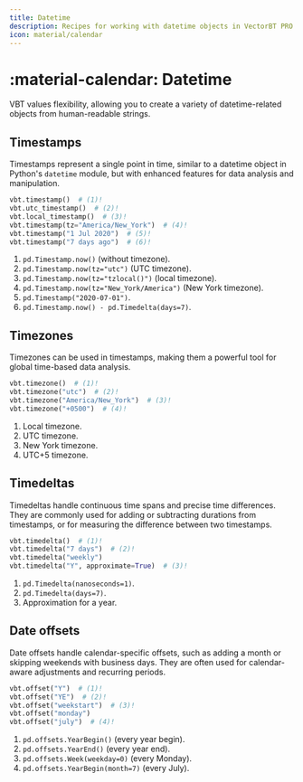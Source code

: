 ```yaml
---
title: Datetime
description: Recipes for working with datetime objects in VectorBT PRO
icon: material/calendar
---
```


# :material-calendar: Datetime

VBT values flexibility, allowing you to create a variety of datetime-related objects from human-readable strings.

## Timestamps

Timestamps represent a single point in time, similar to a datetime object in Python's `datetime` module,
but with enhanced features for data analysis and manipulation.

```python title="How to construct a timestamp"
vbt.timestamp()  # (1)!
vbt.utc_timestamp()  # (2)!
vbt.local_timestamp()  # (3)!
vbt.timestamp(tz="America/New_York")  # (4)!
vbt.timestamp("1 Jul 2020")  # (5)!
vbt.timestamp("7 days ago")  # (6)!
```

1. `pd.Timestamp.now()` (without timezone).
2. `pd.Timestamp.now(tz="utc")` (UTC timezone).
3. `pd.Timestamp.now(tz="tzlocal()")` (local timezone).
4. `pd.Timestamp.now(tz="New_York/America")` (New York timezone).
5. `pd.Timestamp("2020-07-01")`.
6. `pd.Timestamp.now() - pd.Timedelta(days=7)`.

## Timezones

Timezones can be used in timestamps, making them a powerful tool for global time-based data analysis.

```python title="How to construct a timezone"
vbt.timezone()  # (1)!
vbt.timezone("utc")  # (2)!
vbt.timezone("America/New_York")  # (3)!
vbt.timezone("+0500")  # (4)!
```

1. Local timezone.
2. UTC timezone.
3. New York timezone.
4. UTC+5 timezone.

## Timedeltas

Timedeltas handle continuous time spans and precise time differences. They are commonly used for adding or
subtracting durations from timestamps, or for measuring the difference between two timestamps.

```python title="How to construct a timedelta"
vbt.timedelta()  # (1)!
vbt.timedelta("7 days")  # (2)!
vbt.timedelta("weekly")
vbt.timedelta("Y", approximate=True)  # (3)!
```

1. `pd.Timedelta(nanoseconds=1)`.
2. `pd.Timedelta(days=7)`.
3. Approximation for a year.

## Date offsets

Date offsets handle calendar-specific offsets, such as adding a month or skipping weekends with business
days. They are often used for calendar-aware adjustments and recurring periods.

```python title="How to construct a date offset"
vbt.offset("Y")  # (1)!
vbt.offset("YE")  # (2)!
vbt.offset("weekstart")  # (3)!
vbt.offset("monday")
vbt.offset("july")  # (4)!
```

1. `pd.offsets.YearBegin()` (every year begin).
2. `pd.offsets.YearEnd()` (every year end).
3. `pd.offsets.Week(weekday=0)` (every Monday).
4. `pd.offsets.YearBegin(month=7)` (every July).